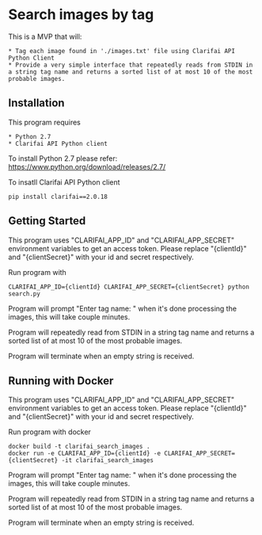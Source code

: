 # Search images by tag

This is a MVP that will:

	* Tag each image found in './images.txt' file using Clarifai API Python Client
	* Provide a very simple interface that repeatedly reads from STDIN in a string tag name and returns a sorted list of at most 10 of the most probable images.


Installation
---------------------
This program requires

	* Python 2.7
	* Clarifai API Python client

To install Python 2.7 please refer: https://www.python.org/download/releases/2.7/

To insatll Clarifai API Python client
```
pip install clarifai==2.0.18
```

Getting Started
---------------------
This program uses "CLARIFAI_APP_ID" and "CLARIFAI_APP_SECRET" environment variables to get an access token. Please replace "{clientId}" and "{clientSecret}" with your id and secret respectively.

Run program with
```
CLARIFAI_APP_ID={clientId} CLARIFAI_APP_SECRET={clientSecret} python search.py 
```
Program will prompt "Enter tag name: " when it's done processing the images, this will take couple minutes.

Program will repeatedly read from STDIN in a string tag name and returns a sorted list of at most 10 of the most probable images.

Program will terminate when an empty string is received.

Running with Docker
---------------------
This program uses "CLARIFAI_APP_ID" and "CLARIFAI_APP_SECRET" environment variables to get an access token. Please replace "{clientId}" and "{clientSecret}" with your id and secret respectively.

Run program with docker
```
docker build -t clarifai_search_images .
docker run -e CLARIFAI_APP_ID={clientId} -e CLARIFAI_APP_SECRET={clientSecret} -it clarifai_search_images
```
Program will prompt "Enter tag name: " when it's done processing the images, this will take couple minutes.

Program will repeatedly read from STDIN in a string tag name and returns a sorted list of at most 10 of the most probable images.

Program will terminate when an empty string is received.
